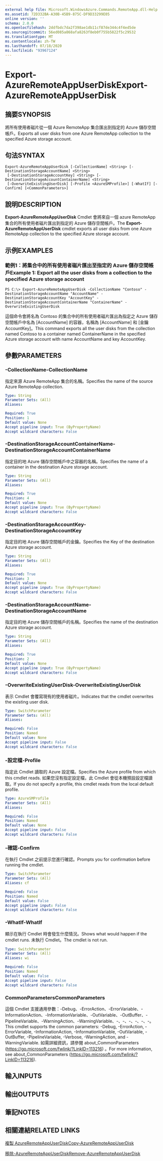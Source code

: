 ```yaml
---
external help file: Microsoft.WindowsAzure.Commands.RemoteApp.dll-Help.xml
ms.assetid: 72D332BA-A30B-45B9-875C-DF9D33299E05
online version: ''
schema: 2.0.0
ms.openlocfilehash: 2ddfbdc7da2f398ae1db11cf87de344c4f4ed5de
ms.sourcegitcommit: 56ed085a868afa8263f8eb0f755b5822f5c29532
ms.translationtype: MT
ms.contentlocale: zh-TW
ms.lasthandoff: 07/18/2020
ms.locfileid: "93967124"
---
```

# <span data-ttu-id="c943a-101">Export-AzureRemoteAppUserDisk</span><span class="sxs-lookup"><span data-stu-id="c943a-101">Export-AzureRemoteAppUserDisk</span></span>

## <span data-ttu-id="c943a-102">摘要</span><span class="sxs-lookup"><span data-stu-id="c943a-102">SYNOPSIS</span></span>
<span data-ttu-id="c943a-103">將所有使用者磁片從一個 Azure RemoteApp 集合匯出到指定的 Azure 儲存空間帳戶。</span><span class="sxs-lookup"><span data-stu-id="c943a-103">Exports all user disks from one Azure RemoteApp collection to the specified Azure storage account.</span></span>

## <span data-ttu-id="c943a-104">句法</span><span class="sxs-lookup"><span data-stu-id="c943a-104">SYNTAX</span></span>

```
Export-AzureRemoteAppUserDisk [-CollectionName] <String> [-DestinationStorageAccountName] <String>
 [-DestinationStorageAccountKey] <String> [-DestinationStorageAccountContainerName] <String>
 [-OverwriteExistingUserDisk] [-Profile <AzureSMProfile>] [-WhatIf] [-Confirm] [<CommonParameters>]
```

## <span data-ttu-id="c943a-105">說明</span><span class="sxs-lookup"><span data-stu-id="c943a-105">DESCRIPTION</span></span>
<span data-ttu-id="c943a-106">**Export-AzureRemoteAppUserDisk** Cmdlet 會將來自一個 azure RemoteApp 集合的所有使用者磁片匯出到指定的 Azure 儲存空間帳戶。</span><span class="sxs-lookup"><span data-stu-id="c943a-106">The **Export-AzureRemoteAppUserDisk** cmdlet exports all user disks from one Azure RemoteApp collection to the specified Azure storage account.</span></span>

## <span data-ttu-id="c943a-107">示例</span><span class="sxs-lookup"><span data-stu-id="c943a-107">EXAMPLES</span></span>

### <span data-ttu-id="c943a-108">範例1：將集合中的所有使用者磁片匯出至指定的 Azure 儲存空間帳戶</span><span class="sxs-lookup"><span data-stu-id="c943a-108">Example 1: Export all the user disks from a collection to the specified Azure storage account</span></span>
```
PS C:\> Export-AzureRemoteAppUserDisk -CollectionName "Contoso" -DestinationStorageAccountName "AccountName" -DestinationStorageAccountKey "AccountKey" -DestinationStorageAccountContainerName "ContainerName" -OverwriteExistingUserDisk
```

<span data-ttu-id="c943a-109">這個命令會將名為 Contoso 的集合中的所有使用者磁片匯出為指定之 Azure 儲存空間帳戶中名為 [AccountName] 的容器，名稱為 [AccountName] 和 [金鑰 AccountKey]。</span><span class="sxs-lookup"><span data-stu-id="c943a-109">This command exports all the user disks from the collection named Contoso to a container named ContainerName in the specified Azure storage account with name AccountName and key AccountKey.</span></span>

## <span data-ttu-id="c943a-110">參數</span><span class="sxs-lookup"><span data-stu-id="c943a-110">PARAMETERS</span></span>

### <span data-ttu-id="c943a-111">-CollectionName</span><span class="sxs-lookup"><span data-stu-id="c943a-111">-CollectionName</span></span>
<span data-ttu-id="c943a-112">指定來源 Azure RemoteApp 集合的名稱。</span><span class="sxs-lookup"><span data-stu-id="c943a-112">Specifies the name of the source Azure RemoteApp collection.</span></span>

```yaml
Type: String
Parameter Sets: (All)
Aliases: 

Required: True
Position: 1
Default value: None
Accept pipeline input: True (ByPropertyName)
Accept wildcard characters: False
```

### <span data-ttu-id="c943a-113">-DestinationStorageAccountContainerName</span><span class="sxs-lookup"><span data-stu-id="c943a-113">-DestinationStorageAccountContainerName</span></span>
<span data-ttu-id="c943a-114">指定目的地 Azure 儲存空間帳戶中之容器的名稱。</span><span class="sxs-lookup"><span data-stu-id="c943a-114">Specifies the name of a container in the destination Azure storage account.</span></span>

```yaml
Type: String
Parameter Sets: (All)
Aliases: 

Required: True
Position: 4
Default value: None
Accept pipeline input: True (ByPropertyName)
Accept wildcard characters: False
```

### <span data-ttu-id="c943a-115">-DestinationStorageAccountKey</span><span class="sxs-lookup"><span data-stu-id="c943a-115">-DestinationStorageAccountKey</span></span>
<span data-ttu-id="c943a-116">指定目的地 Azure 儲存空間帳戶的金鑰。</span><span class="sxs-lookup"><span data-stu-id="c943a-116">Specifies the Key of the destination Azure storage account.</span></span>

```yaml
Type: String
Parameter Sets: (All)
Aliases: 

Required: True
Position: 3
Default value: None
Accept pipeline input: True (ByPropertyName)
Accept wildcard characters: False
```

### <span data-ttu-id="c943a-117">-DestinationStorageAccountName</span><span class="sxs-lookup"><span data-stu-id="c943a-117">-DestinationStorageAccountName</span></span>
<span data-ttu-id="c943a-118">指定目的地 Azure 儲存空間帳戶的名稱。</span><span class="sxs-lookup"><span data-stu-id="c943a-118">Specifies the name of the destination Azure storage account.</span></span>

```yaml
Type: String
Parameter Sets: (All)
Aliases: 

Required: True
Position: 2
Default value: None
Accept pipeline input: True (ByPropertyName)
Accept wildcard characters: False
```

### <span data-ttu-id="c943a-119">-OverwriteExistingUserDisk</span><span class="sxs-lookup"><span data-stu-id="c943a-119">-OverwriteExistingUserDisk</span></span>
<span data-ttu-id="c943a-120">表示 Cmdlet 會覆寫現有的使用者磁片。</span><span class="sxs-lookup"><span data-stu-id="c943a-120">Indicates that the cmdlet overwrites the existing user disk.</span></span>

```yaml
Type: SwitchParameter
Parameter Sets: (All)
Aliases: 

Required: False
Position: Named
Default value: None
Accept pipeline input: False
Accept wildcard characters: False
```

### <span data-ttu-id="c943a-121">-設定檔</span><span class="sxs-lookup"><span data-stu-id="c943a-121">-Profile</span></span>
<span data-ttu-id="c943a-122">指定此 Cmdlet 讀取的 Azure 設定檔。</span><span class="sxs-lookup"><span data-stu-id="c943a-122">Specifies the Azure profile from which this cmdlet reads.</span></span>
<span data-ttu-id="c943a-123">如果您沒有指定設定檔，此 Cmdlet 會從本機預設設定檔讀取。</span><span class="sxs-lookup"><span data-stu-id="c943a-123">If you do not specify a profile, this cmdlet reads from the local default profile.</span></span>

```yaml
Type: AzureSMProfile
Parameter Sets: (All)
Aliases: 

Required: False
Position: Named
Default value: None
Accept pipeline input: False
Accept wildcard characters: False
```

### <span data-ttu-id="c943a-124">-確認</span><span class="sxs-lookup"><span data-stu-id="c943a-124">-Confirm</span></span>
<span data-ttu-id="c943a-125">在執行 Cmdlet 之前提示您進行確認。</span><span class="sxs-lookup"><span data-stu-id="c943a-125">Prompts you for confirmation before running the cmdlet.</span></span>

```yaml
Type: SwitchParameter
Parameter Sets: (All)
Aliases: cf

Required: False
Position: Named
Default value: False
Accept pipeline input: False
Accept wildcard characters: False
```

### <span data-ttu-id="c943a-126">-WhatIf</span><span class="sxs-lookup"><span data-stu-id="c943a-126">-WhatIf</span></span>
<span data-ttu-id="c943a-127">顯示在執行 Cmdlet 時會發生什麼情況。</span><span class="sxs-lookup"><span data-stu-id="c943a-127">Shows what would happen if the cmdlet runs.</span></span>
<span data-ttu-id="c943a-128">未執行 Cmdlet。</span><span class="sxs-lookup"><span data-stu-id="c943a-128">The cmdlet is not run.</span></span>

```yaml
Type: SwitchParameter
Parameter Sets: (All)
Aliases: wi

Required: False
Position: Named
Default value: False
Accept pipeline input: False
Accept wildcard characters: False
```

### <span data-ttu-id="c943a-129">CommonParameters</span><span class="sxs-lookup"><span data-stu-id="c943a-129">CommonParameters</span></span>
<span data-ttu-id="c943a-130">這個 Cmdlet 支援通用參數：-Debug、-ErrorAction、-ErrorVariable、-InformationAction、-InformationVariable、-OutVariable、-OutBuffer、-PipelineVariable、-WarningAction、-WarningVariable、-、-、-、-、-、-。</span><span class="sxs-lookup"><span data-stu-id="c943a-130">This cmdlet supports the common parameters: -Debug, -ErrorAction, -ErrorVariable, -InformationAction, -InformationVariable, -OutVariable, -OutBuffer, -PipelineVariable, -Verbose, -WarningAction, and -WarningVariable.</span></span> <span data-ttu-id="c943a-131">如需詳細資訊，請參閱 about_CommonParameters (https://go.microsoft.com/fwlink/?LinkID=113216) 。</span><span class="sxs-lookup"><span data-stu-id="c943a-131">For more information, see about_CommonParameters (https://go.microsoft.com/fwlink/?LinkID=113216).</span></span>

## <span data-ttu-id="c943a-132">輸入</span><span class="sxs-lookup"><span data-stu-id="c943a-132">INPUTS</span></span>

## <span data-ttu-id="c943a-133">輸出</span><span class="sxs-lookup"><span data-stu-id="c943a-133">OUTPUTS</span></span>

## <span data-ttu-id="c943a-134">筆記</span><span class="sxs-lookup"><span data-stu-id="c943a-134">NOTES</span></span>

## <span data-ttu-id="c943a-135">相關連結</span><span class="sxs-lookup"><span data-stu-id="c943a-135">RELATED LINKS</span></span>

[<span data-ttu-id="c943a-136">複製 AzureRemoteAppUserDisk</span><span class="sxs-lookup"><span data-stu-id="c943a-136">Copy-AzureRemoteAppUserDisk</span></span>](./Copy-AzureRemoteAppUserDisk.md)

[<span data-ttu-id="c943a-137">移除-AzureRemoteAppUserDisk</span><span class="sxs-lookup"><span data-stu-id="c943a-137">Remove-AzureRemoteAppUserDisk</span></span>](./Remove-AzureRemoteAppUserDisk.md)


